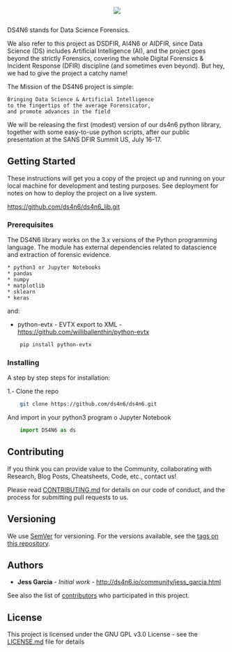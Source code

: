 <!-- PROJECT LOGO -->

<p align="center">
  <a href="https://ds4n6.io">
    <img src="https://ds4n6.io/images/DS4N6.jpg">
  </a>

<div>
    <a href="https://twitter.com/ds4n6_io"><span class="fa fa-twitter"></span></a>
    <a href="https://www.youtube.com/channel/UC8G86XMS_b4T_hlAP4Puryg/"><span class="fa fa-youtube"></span></a>
    <a href="mailto:ds4n6@one-esecurity.com"><span class="fa fa-envelope"></span></a>
</div>
</p>

<a href="http://ds4n6.io" title=""><img src="http://ds4n6.io/images/logo-s.png" alt="" /></a>

DS4N6 stands for Data Science Forensics.

We also refer to this project as DSDFIR, AI4N6 or AIDFIR, since Data Science (DS) includes Artificial Intelligence (AI), and the project goes beyond the strictly Forensics, covering the whole Digital Forensics & Incident Response (DFIR) discipline (and sometimes even beyond). But hey, we had to give the project a catchy name!

The Mission of the DS4N6 project is simple: 
```
Bringing Data Science & Artificial Intelligence
to the fingertips of the average Forensicator,
and promote advances in the field
```
We will be releasing the first (modest) version of our ds4n6 python library, together with some easy-to-use python scripts, after our public presentation at the SANS DFIR Summit US, July 16-17. 

## Getting Started

These instructions will get you a copy of the project up and running on your local machine for development and testing purposes. See deployment for notes on how to deploy the project on a live system.

https://github.com/ds4n6/ds4n6_lib.git

### Prerequisites

The DS4N6 library works on the 3.x versions of the Python programming language. The module has external dependencies related to datascience and extraction of forensic evidence.

```
* python3 or Jupyter Notebooks
* pandas
* numpy
* matplotlib
* sklearn
* keras
```
and:
* python-evtx - EVTX export to XML - https://github.com/williballenthin/python-evtx 
```sh
    pip install python-evtx
```

### Installing

A step by step steps for installation:

1.- Clone the repo

```sh
    git clone https://github.com/ds4n6/ds4n6.git
```

And import in your python3 program o Jupyter Notebook

```python
    import DS4N6 as ds
```

## Contributing

If you think you can provide value to the Community, collaborating with Research, Blog Posts, Cheatsheets, Code, etc., contact us! 

Please read [CONTRIBUTING.md](https://gist.github.com/PurpleBooth/b24679402957c63ec426) for details on our code of conduct, and the process for submitting pull requests to us.

## Versioning

We use [SemVer](http://semver.org/) for versioning. For the versions available, see the [tags on this repository](https://github.com/your/project/tags). 

## Authors

* **Jess Garcia** - *Initial work* - http://ds4n6.io/community/jess_garcia.html

See also the list of [contributors](http://ds4n6.io/community.html) who participated in this project.

## License

This project is licensed under the GNU GPL v3.0 License - see the [LICENSE.md](LICENSE.md) file for details
